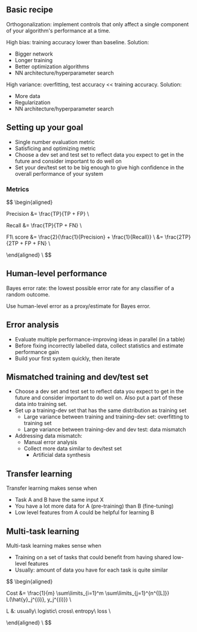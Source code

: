 ## Basic recipe

Orthogonalization: implement controls that only affect a single component of your algorithm's performance at a time.

High bias: training accuracy lower than baseline. Solution:
* Bigger network
* Longer training
* Better optimization algorithms
* NN architecture/hyperparameter search

High variance: overfitting, test accuracy << training accuracy. Solution:
* More data
* Regularization
* NN architecture/hyperparameter search

## Setting up your goal

* Single number evaluation metric
* Satisficing and optimizing metric
* Choose a dev set and test set to reflect data you expect to get in the future and consider important to do well on
* Set your dev/test set to be big enough to give high confidence in the overall performance of your system

### Metrics

$$
\begin{aligned}

Precision &= \frac{TP}{TP + FP} \\

Recall &= \frac{TP}{TP + FN} \\

F1\ score &= \frac{2}{\frac{1}{Precision} + \frac{1}{Recall}} \\
&= \frac{2TP}{2TP + FP + FN} \\

\end{aligned} \\
$$

## Human-level performance

Bayes error rate: the lowest possible error rate for any classifier of a random outcome.

Use human-level error as a proxy/estimate for Bayes error.

## Error analysis

* Evaluate multiple performance-improving ideas in parallel (in a table)
* Before fixing incorrectly labelled data, collect statistics and estimate performance gain
* Build your first system quickly, then iterate

## Mismatched training and dev/test set

* Choose a dev set and test set to reflect data you expect to get in the future and consider important to do well on. Also put a part of these data into training set.
* Set up a training-dev set that has the same distribution as training set
  * Large variance between training and training-dev set: overfitting to training set
  * Large variance between training-dev and dev test: data mismatch
* Addressing data mismatch:
  * Manual error analysis
  * Collect more data similar to dev/test set
    * Artificial data synthesis

## Transfer learning

Transfer learning makes sense when
* Task A and B have the same input X
* You have a lot more data for A (pre-training) than B (fine-tuning)
* Low level features from A could be helpful for learning B

## Multi-task learning

Multi-task learning makes sense when
* Training on a set of tasks that could benefit from having shared low-level features
* Usually: amount of data you have for each task is quite similar

$$
\begin{aligned}

Cost &= \frac{1}{m} \sum\limits_{i=1}^m \sum\limits_{j=1}^{n^{[L]}} L(\hat{y}_j^{(i)}, y_j^{(i)}) \\

L &: usually\ logistic\ cross\ entropy\ loss \\

\end{aligned} \\
$$
